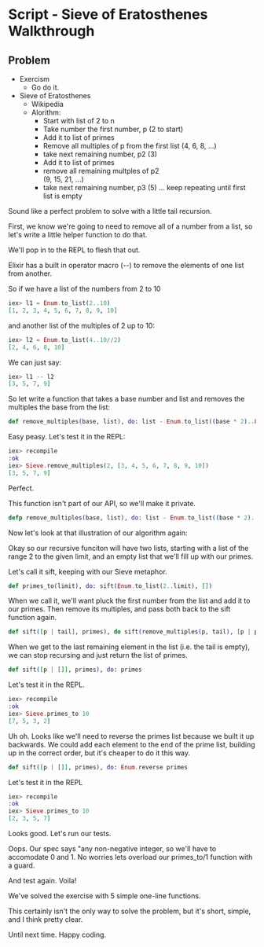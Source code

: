 # Script - Sieve of Eratosthenes Walkthrough

## Problem

- Exercism
  - Go do it.
- Sieve of Eratosthenes
  - Wikipedia
  - Alorithm:
    - Start with list of 2 to n
    - Take number the first number, p (2 to start)
    - Add it to list of primes
    - Remove all multiples of p from the first list
      (4, 6, 8, ...)
    - take next remaining number, p2 (3)
    - Add it to list of primes
    - remove all remaining multples of p2  
      (9, 15, 21, ...)
    - take next remaining number, p3 (5)
    ... keep repeating until first list is empty

Sound like a perfect problem to solve with a little 
tail recursion.

First, we know we're going to need to remove all
of a number from a list, so let's write a little 
helper function to do that.

We'll pop in to the REPL to flesh that out.

Elixir has a built in operator macro (--) to remove the 
elements of one list from another.

So if we have a list of the numbers from 2 to 10

```elixir
iex> l1 = Enum.to_list(2..10)
[1, 2, 3, 4, 5, 6, 7, 8, 9, 10]
```

and another list of the multiples of 2 up to 10:

```elixir
iex> l2 = Enum.to_list(4..10//2)
[2, 4, 6, 8, 10]
```

We can just say: 

```elixir
iex> l1 -- l2
[3, 5, 7, 9]
```

So let write a function that takes a base number and
list and removes the multiples the base from the 
list:

```elixir
def remove_multiples(base, list), do: list - Enum.to_list((base * 2)..List.last(list))
```


Easy peasy. Let's test it in the REPL:

```elixir
iex> recompile
:ok
iex> Sieve.remove_multiples(2, [3, 4, 5, 6, 7, 8, 9, 10])
[3, 5, 7, 9]
```

Perfect.

This function isn't part of our API, so we'll make it 
private. 

```elixir
defp remove_multiples(base, list), do: list - Enum.to_list((base * 2)..List.last(list))
```
Now let's look at that illustration of our algorithm again:

Okay so our recursive funciton will have two lists,
starting with a list of the range 2 to the given limit,
and an empty list that we'll fill up with our primes.

Let's call it sift, keeping with our Sieve metaphor.

```elixir
def primes_to(limit), do: sift(Enum.to_list(2..limit), [])
```

When we call it, we'll want pluck the first number from
the list and add it to our primes. Then remove its 
multiples, and pass both back to the sift function again.

```elixir
def sift([p | tail], primes), do sift(remove_multiples(p, tail), [p | primes])
```

When we get to the last remaining element in the list (i.e.
the tail is empty), we can stop recursing and just return 
the list of primes. 

```elixir
def sift([p | []], primes), do: primes
```

Let's test it in the REPL.

```elixir
iex> recompile
:ok
iex> Sieve.primes_to 10
[7, 5, 3, 2]
```

Uh oh. Looks like we'll need to reverse the primes list
because we built it up backwards. We could add each element 
to the end of the prime list, building up in the correct order,
but it's cheaper to do it this way.

```elixir
def sift([p | []], primes), do: Enum.reverse primes
```

Let's test it in the REPL

```elixir
iex> recompile
:ok
iex> Sieve.primes_to 10
[2, 3, 5, 7]
```

Looks good. Let's run our tests.

Oops. Our spec says "any non-negative integer, so we'll
have to accomodate 0 and 1. No worries lets overload our 
primes_to/1 function with a guard.

And test again.
Voila!

We've solved the exercise with 5 simple one-line functions.

This certainly isn't the only way to solve the problem,
but it's short, simple, and I think pretty clear.

Until next time.
Happy coding.